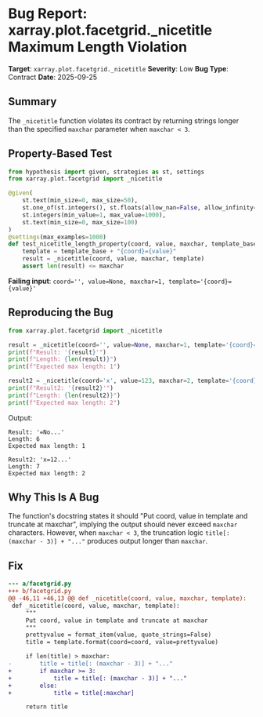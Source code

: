 # Bug Report: xarray.plot.facetgrid._nicetitle Maximum Length Violation

**Target**: `xarray.plot.facetgrid._nicetitle`
**Severity**: Low
**Bug Type**: Contract
**Date**: 2025-09-25

## Summary

The `_nicetitle` function violates its contract by returning strings longer than the specified `maxchar` parameter when `maxchar < 3`.

## Property-Based Test

```python
from hypothesis import given, strategies as st, settings
from xarray.plot.facetgrid import _nicetitle

@given(
    st.text(min_size=0, max_size=50),
    st.one_of(st.integers(), st.floats(allow_nan=False, allow_infinity=False), st.text(min_size=0, max_size=100), st.none()),
    st.integers(min_value=1, max_value=1000),
    st.text(min_size=0, max_size=100)
)
@settings(max_examples=1000)
def test_nicetitle_length_property(coord, value, maxchar, template_base):
    template = template_base + "{coord}={value}"
    result = _nicetitle(coord, value, maxchar, template)
    assert len(result) <= maxchar
```

**Failing input**: `coord='', value=None, maxchar=1, template='{coord}={value}'`

## Reproducing the Bug

```python
from xarray.plot.facetgrid import _nicetitle

result = _nicetitle(coord='', value=None, maxchar=1, template='{coord}={value}')
print(f"Result: '{result}'")
print(f"Length: {len(result)}")
print(f"Expected max length: 1")

result2 = _nicetitle(coord='x', value=123, maxchar=2, template='{coord}={value}')
print(f"Result2: '{result2}'")
print(f"Length: {len(result2)}")
print(f"Expected max length: 2")
```

Output:
```
Result: '=No...'
Length: 6
Expected max length: 1

Result2: 'x=12...'
Length: 7
Expected max length: 2
```

## Why This Is A Bug

The function's docstring states it should "Put coord, value in template and truncate at maxchar", implying the output should never exceed `maxchar` characters. However, when `maxchar < 3`, the truncation logic `title[:(maxchar - 3)] + "..."` produces output longer than `maxchar`.

## Fix

```diff
--- a/facetgrid.py
+++ b/facetgrid.py
@@ -46,11 +46,13 @@ def _nicetitle(coord, value, maxchar, template):
 def _nicetitle(coord, value, maxchar, template):
     """
     Put coord, value in template and truncate at maxchar
     """
     prettyvalue = format_item(value, quote_strings=False)
     title = template.format(coord=coord, value=prettyvalue)

     if len(title) > maxchar:
-        title = title[: (maxchar - 3)] + "..."
+        if maxchar >= 3:
+            title = title[: (maxchar - 3)] + "..."
+        else:
+            title = title[:maxchar]

     return title
```